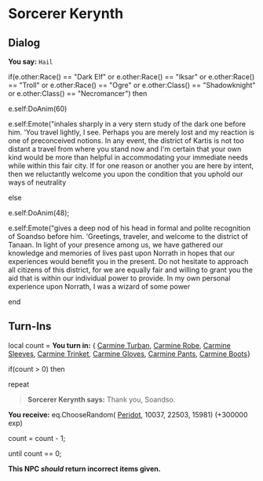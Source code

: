 # Sorcerer Kerynth

## Dialog

**You say:** `Hail`



if(e.other:Race() == "Dark Elf" or e.other:Race() == "Iksar" or e.other:Race() == "Troll" or e.other:Race() == "Ogre" or e.other:Class() == "Shadowknight" or e.other:Class() == "Necromancer") then



e.self:DoAnim(60)



e.self:Emote("inhales sharply in a very stern study of the dark one before him. 'You travel lightly, I see. Perhaps you are merely lost and my reaction is one of preconceived notions. In any event, the district of Kartis is not too distant a travel from where you stand now and I'm certain that your own kind would be more than helpful in accommodating your immediate needs while within this fair city. If for one reason or another you are here by intent, then we reluctantly welcome you upon the condition that you uphold our ways of neutrality 


else



e.self:DoAnim(48);



e.self:Emote("gives a deep nod of his head in formal and polite recognition of Soandso before him. 'Greetings, traveler, and welcome to the district of Tanaan. In light of your presence among us, we have gathered our knowledge and memories of lives past upon Norrath in hopes that our experiences would benefit you in the present. Do not hesitate to approach all citizens of this district, for we are equally fair and willing to grant you the aid that is within our individual power to provide. In my own personal experience upon Norrath, I was a wizard of some power 

end

## Turn-Ins



local count =  **You turn in:**  { [Carmine Turban](/item/1225),  [Carmine Robe](/item/1226),  [Carmine Sleeves](/item/1227),  [Carmine Trinket](/item/1228),  [Carmine Gloves](/item/1229),  [Carmine Pants](/item/1230),  [Carmine Boots](/item/1231)}

if(count > 0) then


repeat



>**Sorcerer Kerynth says:** Thank you, Soandso.



 **You receive:** eq.ChooseRandom( [Peridot](/item/10028), 10037, 22503, 15981) (+300000 exp)



count = count - 1;


until count == 0;

**This NPC *should* return incorrect items given.**
